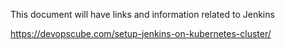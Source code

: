 This document will have links and information related to Jenkins

https://devopscube.com/setup-jenkins-on-kubernetes-cluster/
